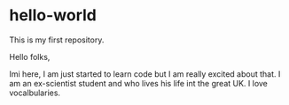 # hello-world
This is my first repository.

Hello folks,

Imi here, I am just started to learn code but I am really excited about that. I am an ex-scientist student and who lives his life int the great UK. I love vocalbularies.
